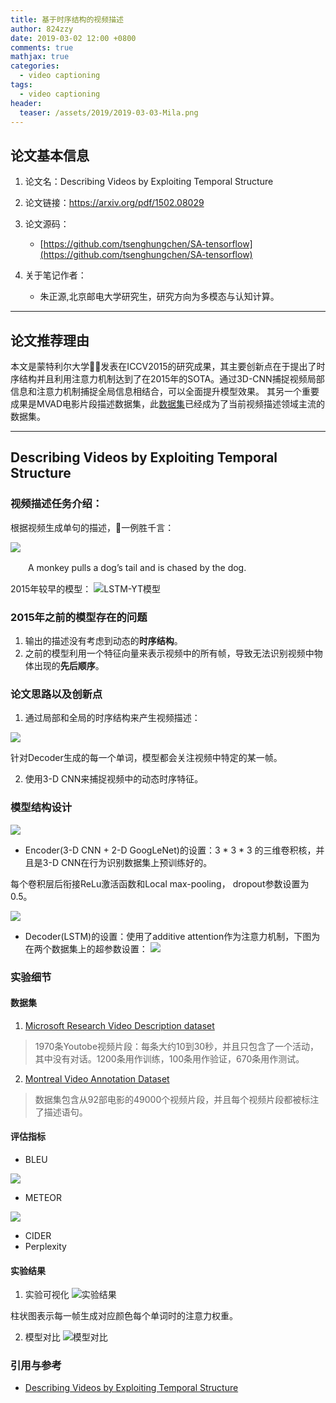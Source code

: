 ```yaml
---
title: 基于时序结构的视频描述
author: 824zzy
date: 2019-03-02 12:00 +0800
comments: true
mathjax: true
categories: 
  - video captioning
tags:
  - video captioning
header:
  teaser: /assets/2019/2019-03-03-Mila.png
---
```




## 论文基本信息
1. 论文名：Describing Videos by Exploiting Temporal Structure

2. 论文链接：https://arxiv.org/pdf/1502.08029

3. 论文源码：
    - [https://github.com/tsenghungchen/SA-tensorflow](https://github.com/tsenghungchen/SA-tensorflow)
    
4. 关于笔记作者：
    - 朱正源,北京邮电大学研究生，研究方向为多模态与认知计算。  

---

## 论文推荐理由
本文是蒙特利尔大学发表在ICCV2015的研究成果，其主要创新点在于提出了时序结构并且利用注意力机制达到了在2015年的SOTA。通过3D-CNN捕捉视频局部信息和注意力机制捕捉全局信息相结合，可以全面提升模型效果。
其另一个重要成果是MVAD电影片段描述数据集，此[数据集](https://mila.quebec/en/publications/public-datasets/m-vad/)已经成为了当前视频描述领域主流的数据集。


---

## Describing Videos by Exploiting Temporal Structure

### 视频描述任务介绍：
根据视频生成单句的描述，一例胜千言：

![](http://ww1.sinaimg.cn/mw690/ca26ff18ly1fzcxfmvyxuj20si0hqqfg.jpg)

　　A monkey pulls a dog’s tail and is chased by the dog.

2015年较早的模型：
![LSTM-YT模型](http://ww1.sinaimg.cn/mw690/ca26ff18ly1fzcwjf53bsj214x0ksajx.jpg)

### 2015年之前的模型存在的问题
1. 输出的描述没有考虑到动态的**时序结构**。
2. 之前的模型利用一个特征向量来表示视频中的所有帧，导致无法识别视频中物体出现的**先后顺序**。


### 论文思路以及创新点
1. 通过局部和全局的时序结构来产生视频描述：

![](https://ws1.sinaimg.cn/large/ca26ff18ly1g0odfi9c82j20zk0eih1g.jpg)

  针对Decoder生成的每一个单词，模型都会关注视频中特定的某一帧。

2. 使用3-D CNN来捕捉视频中的动态时序特征。


### 模型结构设计

![](https://ws1.sinaimg.cn/large/ca26ff18ly1g0oe02i6tjj21c80k47e5.jpg)

- Encoder(3-D CNN + 2-D GoogLeNet)的设置：3 \* 3 \* 3 的三维卷积核，并且是3-D CNN在行为识别数据集上预训练好的。

每个卷积层后衔接ReLu激活函数和Local max-pooling， dropout参数设置为0.5。

![](https://ws1.sinaimg.cn/large/ca26ff18ly1g0oe2iz7iaj20v20ien2y.jpg)

- Decoder(LSTM)的设置：使用了additive attention作为注意力机制，下图为在两个数据集上的超参数设置：
![](https://ws1.sinaimg.cn/large/ca26ff18ly1g0osevs2qoj21620pwafz.jpg)

### 实验细节
#### 数据集
1. [Microsoft Research Video Description dataset](http://www.cs.utexas.edu/users/ml/clamp/videoDescription/)

> 1970条Youtobe视频片段：每条大约10到30秒，并且只包含了一个活动，其中没有对话。1200条用作训练，100条用作验证，670条用作测试。

2. [Montreal Video Annotation Dataset](https://mila.quebec/en/publications/public-datasets/m-vad/)

> 数据集包含从92部电影的49000个视频片段，并且每个视频片段都被标注了描述语句。

#### 评估指标
- BLEU

![](https://ws1.sinaimg.cn/large/ca26ff18ly1g0os1pgs0mj20qe0kgqh7.jpg)

- METEOR

![](https://ws1.sinaimg.cn/large/ca26ff18ly1g0os2ibx04j20su0mgh2g.jpg)

- CIDER
- Perplexity


#### 实验结果
1. 实验可视化
![实验结果](https://ws1.sinaimg.cn/large/ca26ff18ly1g0ornzkuylj220a144u0x.jpg)

柱状图表示每一帧生成对应颜色每个单词时的注意力权重。

2. 模型对比
![模型对比](https://ws1.sinaimg.cn/large/ca26ff18ly1g0ormgxp41j22120ggten.jpg)


### 引用与参考
- [Describing Videos by Exploiting Temporal Structure](https://arxiv.org/pdf/1502.08029)